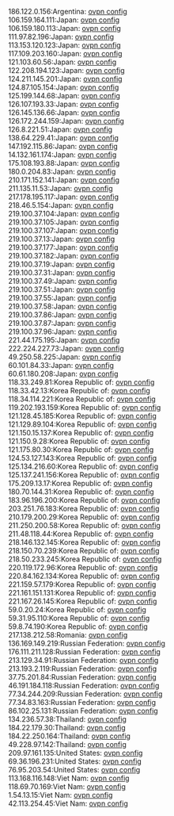 186.122.0.156:Argentina: [ovpn config](vpn/186_122_0_156.ovpn)  
106.159.164.111:Japan: [ovpn config](vpn/106_159_164_111.ovpn)  
106.159.180.113:Japan: [ovpn config](vpn/106_159_180_113.ovpn)  
111.97.82.196:Japan: [ovpn config](vpn/111_97_82_196.ovpn)  
113.153.120.123:Japan: [ovpn config](vpn/113_153_120_123.ovpn)  
117.109.203.160:Japan: [ovpn config](vpn/117_109_203_160.ovpn)  
121.103.60.56:Japan: [ovpn config](vpn/121_103_60_56.ovpn)  
122.208.194.123:Japan: [ovpn config](vpn/122_208_194_123.ovpn)  
124.211.145.201:Japan: [ovpn config](vpn/124_211_145_201.ovpn)  
124.87.105.154:Japan: [ovpn config](vpn/124_87_105_154.ovpn)  
125.199.144.68:Japan: [ovpn config](vpn/125_199_144_68.ovpn)  
126.107.193.33:Japan: [ovpn config](vpn/126_107_193_33.ovpn)  
126.145.136.66:Japan: [ovpn config](vpn/126_145_136_66.ovpn)  
126.172.244.159:Japan: [ovpn config](vpn/126_172_244_159.ovpn)  
126.8.221.51:Japan: [ovpn config](vpn/126_8_221_51.ovpn)  
138.64.229.41:Japan: [ovpn config](vpn/138_64_229_41.ovpn)  
147.192.115.86:Japan: [ovpn config](vpn/147_192_115_86.ovpn)  
14.132.161.174:Japan: [ovpn config](vpn/14_132_161_174.ovpn)  
175.108.193.88:Japan: [ovpn config](vpn/175_108_193_88.ovpn)  
180.0.204.83:Japan: [ovpn config](vpn/180_0_204_83.ovpn)  
210.171.152.141:Japan: [ovpn config](vpn/210_171_152_141.ovpn)  
211.135.11.53:Japan: [ovpn config](vpn/211_135_11_53.ovpn)  
217.178.195.117:Japan: [ovpn config](vpn/217_178_195_117.ovpn)  
218.46.5.154:Japan: [ovpn config](vpn/218_46_5_154.ovpn)  
219.100.37.104:Japan: [ovpn config](vpn/219_100_37_104.ovpn)  
219.100.37.105:Japan: [ovpn config](vpn/219_100_37_105.ovpn)  
219.100.37.107:Japan: [ovpn config](vpn/219_100_37_107.ovpn)  
219.100.37.13:Japan: [ovpn config](vpn/219_100_37_13.ovpn)  
219.100.37.177:Japan: [ovpn config](vpn/219_100_37_177.ovpn)  
219.100.37.182:Japan: [ovpn config](vpn/219_100_37_182.ovpn)  
219.100.37.19:Japan: [ovpn config](vpn/219_100_37_19.ovpn)  
219.100.37.31:Japan: [ovpn config](vpn/219_100_37_31.ovpn)  
219.100.37.49:Japan: [ovpn config](vpn/219_100_37_49.ovpn)  
219.100.37.51:Japan: [ovpn config](vpn/219_100_37_51.ovpn)  
219.100.37.55:Japan: [ovpn config](vpn/219_100_37_55.ovpn)  
219.100.37.58:Japan: [ovpn config](vpn/219_100_37_58.ovpn)  
219.100.37.86:Japan: [ovpn config](vpn/219_100_37_86.ovpn)  
219.100.37.87:Japan: [ovpn config](vpn/219_100_37_87.ovpn)  
219.100.37.96:Japan: [ovpn config](vpn/219_100_37_96.ovpn)  
221.44.175.195:Japan: [ovpn config](vpn/221_44_175_195.ovpn)  
222.224.227.73:Japan: [ovpn config](vpn/222_224_227_73.ovpn)  
49.250.58.225:Japan: [ovpn config](vpn/49_250_58_225.ovpn)  
60.101.84.33:Japan: [ovpn config](vpn/60_101_84_33.ovpn)  
60.61.180.208:Japan: [ovpn config](vpn/60_61_180_208.ovpn)  
118.33.249.81:Korea Republic of: [ovpn config](vpn/118_33_249_81.ovpn)  
118.33.42.13:Korea Republic of: [ovpn config](vpn/118_33_42_13.ovpn)  
118.34.114.221:Korea Republic of: [ovpn config](vpn/118_34_114_221.ovpn)  
119.202.193.159:Korea Republic of: [ovpn config](vpn/119_202_193_159.ovpn)  
121.128.45.185:Korea Republic of: [ovpn config](vpn/121_128_45_185.ovpn)  
121.129.89.104:Korea Republic of: [ovpn config](vpn/121_129_89_104.ovpn)  
121.150.15.137:Korea Republic of: [ovpn config](vpn/121_150_15_137.ovpn)  
121.150.9.28:Korea Republic of: [ovpn config](vpn/121_150_9_28.ovpn)  
121.175.80.30:Korea Republic of: [ovpn config](vpn/121_175_80_30.ovpn)  
124.53.127.143:Korea Republic of: [ovpn config](vpn/124_53_127_143.ovpn)  
125.134.216.60:Korea Republic of: [ovpn config](vpn/125_134_216_60.ovpn)  
125.137.241.156:Korea Republic of: [ovpn config](vpn/125_137_241_156.ovpn)  
175.209.13.17:Korea Republic of: [ovpn config](vpn/175_209_13_17.ovpn)  
180.70.144.31:Korea Republic of: [ovpn config](vpn/180_70_144_31.ovpn)  
183.96.196.200:Korea Republic of: [ovpn config](vpn/183_96_196_200.ovpn)  
203.251.76.183:Korea Republic of: [ovpn config](vpn/203_251_76_183.ovpn)  
210.179.200.29:Korea Republic of: [ovpn config](vpn/210_179_200_29.ovpn)  
211.250.200.58:Korea Republic of: [ovpn config](vpn/211_250_200_58.ovpn)  
211.48.118.44:Korea Republic of: [ovpn config](vpn/211_48_118_44.ovpn)  
218.146.132.145:Korea Republic of: [ovpn config](vpn/218_146_132_145.ovpn)  
218.150.70.239:Korea Republic of: [ovpn config](vpn/218_150_70_239.ovpn)  
218.50.233.245:Korea Republic of: [ovpn config](vpn/218_50_233_245.ovpn)  
220.119.172.96:Korea Republic of: [ovpn config](vpn/220_119_172_96.ovpn)  
220.84.162.134:Korea Republic of: [ovpn config](vpn/220_84_162_134.ovpn)  
221.159.57.179:Korea Republic of: [ovpn config](vpn/221_159_57_179.ovpn)  
221.161.151.131:Korea Republic of: [ovpn config](vpn/221_161_151_131.ovpn)  
221.167.26.145:Korea Republic of: [ovpn config](vpn/221_167_26_145.ovpn)  
59.0.20.24:Korea Republic of: [ovpn config](vpn/59_0_20_24.ovpn)  
59.31.95.110:Korea Republic of: [ovpn config](vpn/59_31_95_110.ovpn)  
59.8.74.190:Korea Republic of: [ovpn config](vpn/59_8_74_190.ovpn)  
217.138.212.58:Romania: [ovpn config](vpn/217_138_212_58.ovpn)  
136.169.149.219:Russian Federation: [ovpn config](vpn/136_169_149_219.ovpn)  
176.111.211.128:Russian Federation: [ovpn config](vpn/176_111_211_128.ovpn)  
213.129.34.91:Russian Federation: [ovpn config](vpn/213_129_34_91.ovpn)  
213.193.2.119:Russian Federation: [ovpn config](vpn/213_193_2_119.ovpn)  
37.75.201.84:Russian Federation: [ovpn config](vpn/37_75_201_84.ovpn)  
46.191.184.118:Russian Federation: [ovpn config](vpn/46_191_184_118.ovpn)  
77.34.244.209:Russian Federation: [ovpn config](vpn/77_34_244_209.ovpn)  
77.34.83.163:Russian Federation: [ovpn config](vpn/77_34_83_163.ovpn)  
86.102.25.131:Russian Federation: [ovpn config](vpn/86_102_25_131.ovpn)  
134.236.57.38:Thailand: [ovpn config](vpn/134_236_57_38.ovpn)  
184.22.179.30:Thailand: [ovpn config](vpn/184_22_179_30.ovpn)  
184.22.250.164:Thailand: [ovpn config](vpn/184_22_250_164.ovpn)  
49.228.97.142:Thailand: [ovpn config](vpn/49_228_97_142.ovpn)  
209.97.161.135:United States: [ovpn config](vpn/209_97_161_135.ovpn)  
69.36.196.231:United States: [ovpn config](vpn/69_36_196_231.ovpn)  
76.95.203.54:United States: [ovpn config](vpn/76_95_203_54.ovpn)  
113.168.116.148:Viet Nam: [ovpn config](vpn/113_168_116_148.ovpn)  
118.69.70.169:Viet Nam: [ovpn config](vpn/118_69_70_169.ovpn)  
1.54.13.15:Viet Nam: [ovpn config](vpn/1_54_13_15.ovpn)  
42.113.254.45:Viet Nam: [ovpn config](vpn/42_113_254_45.ovpn)  
